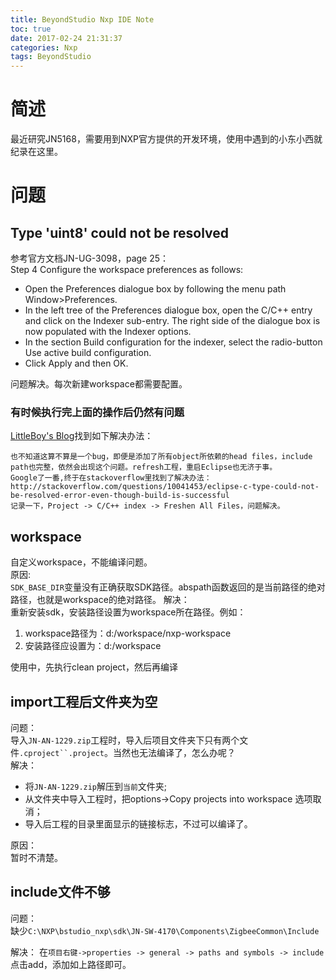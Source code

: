 ```yaml
---
title: BeyondStudio Nxp IDE Note
toc: true
date: 2017-02-24 21:31:37
categories: Nxp
tags: BeyondStudio
---
```



# 简述
最近研究JN5168，需要用到NXP官方提供的开发环境，使用中遇到的小东小西就纪录在这里。

# 问题
## Type 'uint8' could not be resolved
参考官方文档JN-UG-3098，page 25：  
Step 4 Configure the workspace preferences as follows:  
* Open the Preferences dialogue box by following the menu path Window>Preferences.
* In the left tree of the Preferences dialogue box, open the C/C++ entry and click on the Indexer sub-entry. The right side of the dialogue box is now populated with the Indexer options.
* In the section Build configuration for the indexer, select the radio-button Use active build configuration.
* Click Apply and then OK.

问题解决。每次新建workspace都需要配置。
<!---more--->
### 有时候执行完上面的操作后仍然有问题
[LittleBoy's Blog](http://blog.163.com/rainsmell_/blog/static/212827113201431605936633/)找到如下解决办法：  
``` 
也不知道这算不算是一个bug，即便是添加了所有object所依赖的head files，include path也完整，依然会出现这个问题。refresh工程，重启Eclipse也无济于事。
Google了一番,终于在stackoverflow里找到了解决办法：  
http://stackoverflow.com/questions/10041453/eclipse-c-type-could-not-be-resolved-error-even-though-build-is-successful  
记录一下，Project -> C/C++ index -> Freshen All Files，问题解决。
```

## workspace
自定义workspace，不能编译问题。  
原因:  
`SDK_BASE_DIR`变量没有正确获取SDK路径。abspath函数返回的是当前路径的绝对路径，也就是workspace的绝对路径。
解决：  
重新安装sdk，安装路径设置为workspace所在路径。例如：  
1. workspace路径为：d:/workspace/nxp-workspace
2. 安装路径应设置为：d:/workspace

使用中，先执行clean project，然后再编译

## import工程后文件夹为空
问题：  
导入`JN-AN-1229.zip`工程时，导入后项目文件夹下只有两个文件`.cproject``.project`。当然也无法编译了，怎么办呢？  
解决：  
* 将`JN-AN-1229.zip`解压到`当前`文件夹;
* 从文件夹中导入工程时，把options->Copy projects into workspace 选项取消；
* 导入后工程的目录里面显示的链接标志，不过可以编译了。

原因：  
暂时不清楚。

## include文件不够
问题：  
缺少`C:\NXP\bstudio_nxp\sdk\JN-SW-4170\Components\ZigbeeCommon\Include`

解决： 
在`项目右键->properties -> general -> paths and symbols -> include` 点击add，添加如上路径即可。
